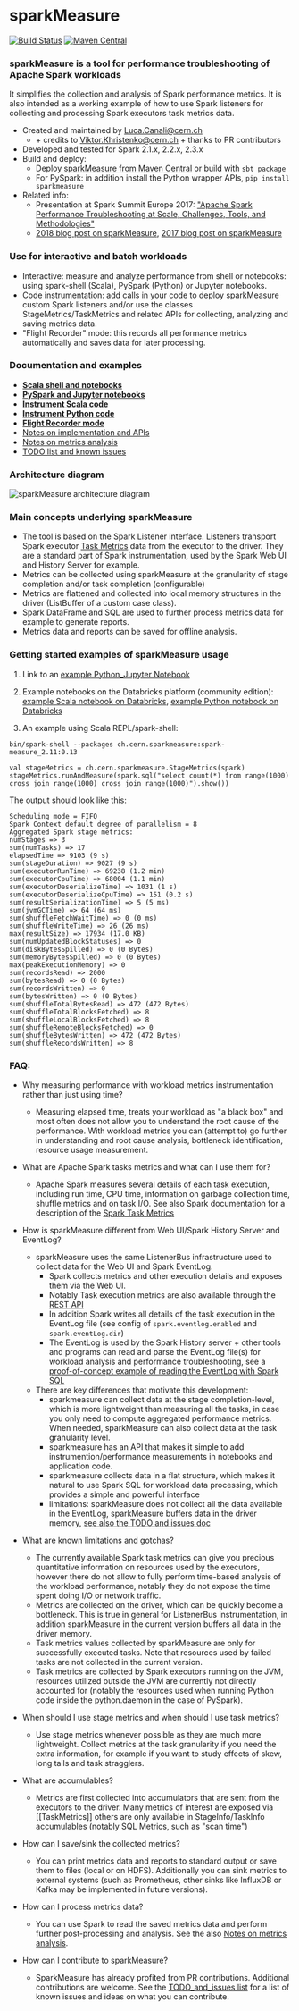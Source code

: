 # sparkMeasure

[![Build Status](https://travis-ci.org/LucaCanali/sparkMeasure.svg?branch=master)](https://travis-ci.org/LucaCanali/sparkMeasure)
[![Maven Central](https://maven-badges.herokuapp.com/maven-central/ch.cern.sparkmeasure/spark-measure_2.11/badge.svg)](https://maven-badges.herokuapp.com/maven-central/ch.cern.sparkmeasure/spark-measure_2.11)

### sparkMeasure is a tool for performance troubleshooting of Apache Spark workloads  
It simplifies the collection and analysis of Spark performance metrics. It is also intended as a working example of how to use Spark listeners for collecting and processing 
Spark executors task metrics data.
 * Created and maintained by Luca.Canali@cern.ch 
   * \+ credits to Viktor.Khristenko@cern.ch + thanks to PR contributors
 * Developed and tested for Spark 2.1.x, 2.2.x, 2.3.x
 * Build and deploy: 
   - Deploy [sparkMeasure from Maven Central](https://mvnrepository.com/artifact/ch.cern.sparkmeasure) or build with `sbt package`     
   - For PySpark: in addition install the Python wrapper APIs, `pip install sparkmeasure`
 * Related info:
   - Presentation at Spark Summit Europe 2017: 
   ["Apache Spark Performance Troubleshooting at Scale, Challenges, Tools, and Methodologies"](https://spark-summit.org/eu-2017/events/apache-spark-performance-troubleshooting-at-scale-challenges-tools-and-methodologies/)  
   - [2018 blog post on sparkMeasure](https://db-blog.web.cern.ch/blog/luca-canali/2018-08-sparkmeasure-tool-performance-troubleshooting-apache-spark-workloads),
   [2017 blog post on sparkMeasure](http://db-blog.web.cern.ch/blog/luca-canali/2017-03-measuring-apache-spark-workload-metrics-performance-troubleshooting)
    
### Use for interactive and batch workloads
 * Interactive: measure and analyze performance from shell or notebooks: using spark-shell (Scala), PySpark (Python) or Jupyter notebooks.
 * Code instrumentation: add calls in your code to deploy sparkMeasure custom Spark listeners and/or use the
 classes StageMetrics/TaskMetrics and related APIs for collecting, analyzing and saving metrics data.
 * "Flight Recorder" mode: this records all performance metrics automatically and saves data for later processing.

### Documentation and examples

  - **[Scala shell and notebooks](docs/Scala_shell_and_notebooks.md)**
  - **[PySpark and Jupyter notebooks](docs/Python_shell_and_Jupyter.md)**
  - **[Instrument Scala code](docs/Instrument_Scala_code.md)**
  - **[Instrument Python code](docs/Instrument_Python_code.md)**
  - **[Flight Recorder mode](docs/Flight_recorder_mode.md)**
  - [Notes on implementation and APIs](docs/Notes_on_implementation_details.md)
  - [Notes on metrics analysis](docs/Notes_on_metrics_analysis.md)
  - [TODO list and known issues](docs/TODO_and_issues.md)
  
### Architecture diagram  
![sparkMeasure architecture diagram](docs/sparkMeasure_architecture_diagram.png)

### Main concepts underlying sparkMeasure  
* The tool is based on the Spark Listener interface. Listeners transport Spark executor 
  [Task Metrics](https://github.com/LucaCanali/Miscellaneous/blob/master/Spark_Notes/Spark_TaskMetrics.md)
  data from the executor to the driver.
  They are a standard part of Spark instrumentation, used by the Spark Web UI and History Server for example.     
* Metrics can be collected using sparkMeasure at the granularity of stage completion and/or task completion 
 (configurable)
* Metrics are flattened and collected into local memory structures in the driver (ListBuffer of a custom case class).   
* Spark DataFrame and SQL are used to further process metrics data for example to generate reports.  
* Metrics data and reports can be saved for offline analysis.

### Getting started examples of sparkMeasure usage
 
1. Link to an [example Python_Jupyter Notebook](examples/SparkMeasure_Jupyer_Python_getting_started.ipynb)

2. Example notebooks on the Databricks platform (community edition):
[example Scala notebook on Databricks](https://databricks-prod-cloudfront.cloud.databricks.com/public/4027ec902e239c93eaaa8714f173bcfc/2061385495597958/2729765977711377/442806354506758/latest.html),
[example Python notebook on Databricks](https://databricks-prod-cloudfront.cloud.databricks.com/public/4027ec902e239c93eaaa8714f173bcfc/2061385495597958/3856830937265976/442806354506758/latest.html)
  
3. An example using Scala REPL/spark-shell:
```
bin/spark-shell --packages ch.cern.sparkmeasure:spark-measure_2.11:0.13

val stageMetrics = ch.cern.sparkmeasure.StageMetrics(spark) 
stageMetrics.runAndMeasure(spark.sql("select count(*) from range(1000) cross join range(1000) cross join range(1000)").show())
```

The output should look like this:
```
Scheduling mode = FIFO
Spark Context default degree of parallelism = 8
Aggregated Spark stage metrics:
numStages => 3
sum(numTasks) => 17
elapsedTime => 9103 (9 s)
sum(stageDuration) => 9027 (9 s)
sum(executorRunTime) => 69238 (1.2 min)
sum(executorCpuTime) => 68004 (1.1 min)
sum(executorDeserializeTime) => 1031 (1 s)
sum(executorDeserializeCpuTime) => 151 (0.2 s)
sum(resultSerializationTime) => 5 (5 ms)
sum(jvmGCTime) => 64 (64 ms)
sum(shuffleFetchWaitTime) => 0 (0 ms)
sum(shuffleWriteTime) => 26 (26 ms)
max(resultSize) => 17934 (17.0 KB)
sum(numUpdatedBlockStatuses) => 0
sum(diskBytesSpilled) => 0 (0 Bytes)
sum(memoryBytesSpilled) => 0 (0 Bytes)
max(peakExecutionMemory) => 0
sum(recordsRead) => 2000
sum(bytesRead) => 0 (0 Bytes)
sum(recordsWritten) => 0
sum(bytesWritten) => 0 (0 Bytes)
sum(shuffleTotalBytesRead) => 472 (472 Bytes)
sum(shuffleTotalBlocksFetched) => 8
sum(shuffleLocalBlocksFetched) => 8
sum(shuffleRemoteBlocksFetched) => 0
sum(shuffleBytesWritten) => 472 (472 Bytes)
sum(shuffleRecordsWritten) => 8
```

### FAQ:   
  - Why measuring performance with workload metrics instrumentation rather than just using time?
    - Measuring elapsed time, treats your workload as "a black box" and most often does not allow you
     to understand the root cause of the performance. 
     With workload metrics you can (attempt to) go further in understanding and root cause analysis,
     bottleneck identification, resource usage measurement. 

  - What are Apache Spark tasks metrics and what can I use them for?
     - Apache Spark measures several details of each task execution, including run time, CPU time,
     information on garbage collection time, shuffle metrics and on task I/O. 
     See also Spark documentation for a description of the 
     [Spark Task Metrics](https://spark.apache.org/docs/latest/monitoring.html#executor-task-metrics)

  - How is sparkMeasure different from Web UI/Spark History Server and EventLog?
     - sparkMeasure uses the same ListenerBus infrastructure used to collect data for the Web UI and Spark EventLog.
       - Spark collects metrics and other execution details and exposes them via the Web UI.
       - Notably Task execution metrics are also available through the [REST API](https://spark.apache.org/docs/latest/monitoring.html#rest-api)
       - In addition Spark writes all details of the task execution in the EventLog file 
       (see config of `spark.eventlog.enabled` and `spark.eventLog.dir`)
       - The EventLog is used by the Spark History server + other tools and programs can read and parse
        the EventLog file(s) for workload analysis and performance troubleshooting, see a [proof-of-concept example of reading the EventLog with Spark SQL](https://github.com/LucaCanali/Miscellaneous/blob/master/Spark_Notes/Spark_EventLog.md)  
     - There are key differences that motivate this development: 
        - sparkmeasure can collect data at the stage completion-level, which is more lightweight than measuring
        all the tasks, in case you only need to compute aggregated performance metrics. When needed, 
        sparkMeasure can also collect data at the task granularity level.
        - sparkmeasure has an API that makes it simple to add instrumention/performance measurements
         in notebooks and application code. 
        - sparkmeasure collects data in a flat structure, which makes it natural to use Spark SQL for 
        workload data processing, which provides a simple and powerful interface
        - limitations: sparkMeasure does not collect all the data available in the EventLog, sparkMeasure
        buffers data in the driver memory, [see also the TODO and issues doc](docs/TODO_and_issues.md)

  - What are known limitations and gotchas?
     - The currently available Spark task metrics can give you precious quantitative information on 
     resources used by the executors, however there do not allow to fully perform time-based analysis of
     the workload performance, notably they do not expose the time spent doing I/O or network traffic.
     -  Metrics are collected on the driver, which can be quickly become a bottleneck. This is true
     in general for ListenerBus instrumentation, in addition sparkMeasure in the current version buffers
     all data in the driver memory.
     - Task metrics values collected by sparkMeasure are only for successfully executed tasks. Note that 
     resources used by failed tasks are not collected in the current version.
     - Task metrics are collected by Spark executors running on the JVM, resources utilized outside the
      JVM are currently not directly accounted for (notably the resources used when running Python code
       inside the python.daemon in the case of PySpark).

  - When should I use stage metrics and when should I use task metrics?
     - Use stage metrics whenever possible as they are much more lightweight. Collect metrics at
     the task granularity if you need the extra information, for example if you want to study 
     effects of skew, long tails and task stragglers.

  - What are accumulables?
     - Metrics are first collected into accumulators that are sent from the executors to the driver.
     Many metrics of interest are exposed via [[TaskMetrics]] others are only available in StageInfo/TaskInfo
     accumulables (notably SQL Metrics, such as "scan time")

  - How can I save/sink the collected metrics?
     - You can print metrics data and reports to standard output or save them to files (local or on HDFS).
     Additionally you can sink metrics to external systems (such as Prometheus, 
     other sinks like InfluxDB or Kafka may be implemented in future versions). 

  - How can I process metrics data?
     - You can use Spark to read the saved metrics data and perform further post-processing and analysis.
     See the also [Notes on metrics analysis](docs/Notes_on_metrics_analysis.md).

  - How can I contribute to sparkMeasure?
    - SparkMeasure has already profited from PR contributions. Additional contributions are welcome. 
    See the [TODO_and_issues list](docs/TODO_and_issues.md) for a list of known issues and ideas on what 
    you can contribute.

  
